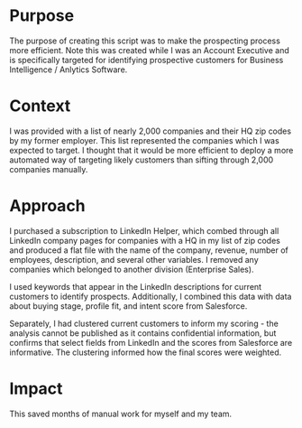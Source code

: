 # Purpose
The purpose of creating this script was to make the prospecting process more efficient. Note this was created while I was an Account Executive and is specifically targeted for identifying prospective customers for Business Intelligence / Anlytics Software.

# Context
I was provided with a list of nearly 2,000 companies and their HQ zip codes by my former employer. This list represented the companies which I was expected to target. I thought that it would be more efficient to deploy a more automated way of targeting likely customers than sifting through 2,000 companies manually.

# Approach
I purchased a subscription to LinkedIn Helper, which combed through all LinkedIn company pages for companies with a HQ in my list of zip codes and produced a flat file with the name of the company, revenue, number of employees, description, and several other variables. I removed any companies which belonged to another division (Enterprise Sales). 

I used keywords that appear in the LinkedIn descriptions for current customers to identify prospects. Additionally, I combined this data with data about buying stage, profile fit, and intent score from Salesforce. 

Separately, I had clustered current customers to inform my scoring - the analysis cannot be published as it contains confidential information, but confirms that select fields from LinkedIn and the scores from Salesforce are informative. The clustering informed how the final scores were weighted. 

# Impact
This saved months of manual work for myself and my team.
